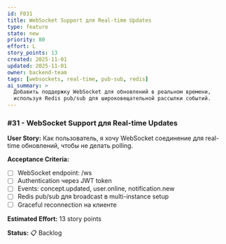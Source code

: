 ```yaml
---
id: F031
title: WebSocket Support для Real-time Updates
type: feature
state: new
priority: 80
effort: L
story_points: 13
created: 2025-11-01
updated: 2025-11-01
owner: backend-team
tags: [websockets, real-time, pub-sub, redis]
ai_summary: >
  Добавить поддержку WebSocket для обновлений в реальном времени,
  используя Redis pub/sub для широковещательной рассылки событий.
---
```


### #31 - WebSocket Support для Real-time Updates

**User Story:**
Как пользователь, я хочу WebSocket соединение для real-time обновлений, чтобы не делать polling.

**Acceptance Criteria:**
- [ ] WebSocket endpoint: /ws
- [ ] Authentication через JWT token
- [ ] Events: concept.updated, user.online, notification.new
- [ ] Redis pub/sub для broadcast в multi-instance setup
- [ ] Graceful reconnection на клиенте

**Estimated Effort:** 13 story points

**Status:** 📋 Backlog